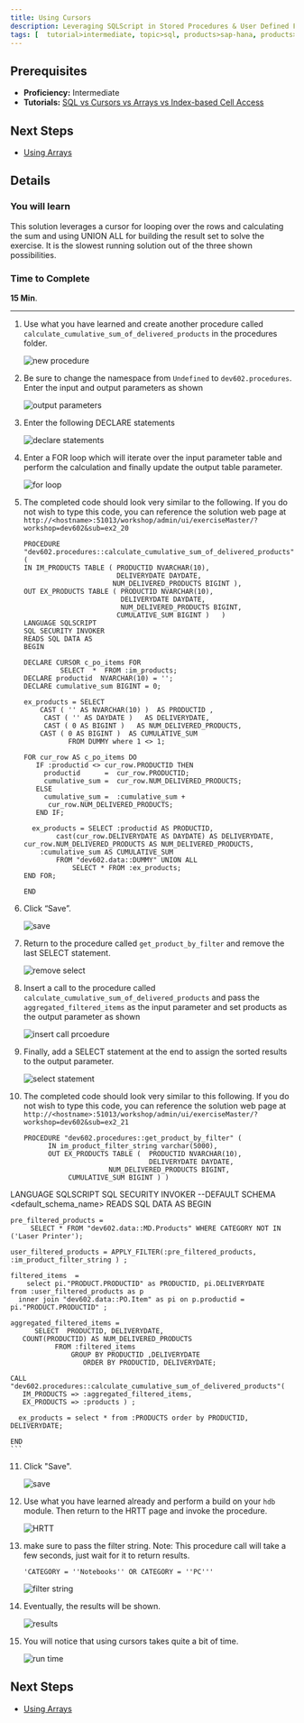 ```yaml
---
title: Using Cursors
description: Leveraging SQLScript in Stored Procedures & User Defined Functions
tags: [  tutorial>intermediate, topic>sql, products>sap-hana, products>sap-hana,-express-edition ]
---
```

## Prerequisites  
 - **Proficiency:** Intermediate
 - **Tutorials:** [SQL vs Cursors vs Arrays vs Index-based Cell Access](http://go.sap.com/developer/tutorials/xsa-sqlscript-sql-cursor.html)

## Next Steps
 - [Using Arrays](http://go.sap.com/developer/tutorials/xsa-sqlscript-usingarrays.html)

## Details
### You will learn  
This solution leverages a cursor for looping over the rows and calculating the sum and using UNION ALL for building the result set to solve the exercise. It is the slowest running solution out of the three shown possibilities.

### Time to Complete
**15 Min**.

---

1. Use what you have learned and create another procedure called  `calculate_cumulative_sum_of_delivered_products` in the procedures folder. 

	![new procedure](1.png)

2. Be sure to change the namespace from `Undefined` to `dev602.procedures`. Enter the input and output parameters as shown

	![output parameters](2.png) 

3. Enter the following DECLARE statements

	![declare statements](3.png)

4. Enter a FOR loop which will iterate over the input parameter table and perform the calculation and finally update the output table parameter.

	![for loop](4.png)

5. The completed code should look very similar to the following. If you do not wish to type this code, you can reference the solution web page at `http://<hostname>:51013/workshop/admin/ui/exerciseMaster/?workshop=dev602&sub=ex2_20`

	```
	PROCEDURE "dev602.procedures::calculate_cumulative_sum_of_delivered_products" (     IN IM_PRODUCTS TABLE ( PRODUCTID NVARCHAR(10),                             DELIVERYDATE DAYDATE,                          NUM_DELIVERED_PRODUCTS BIGINT ),    OUT EX_PRODUCTS TABLE ( PRODUCTID NVARCHAR(10),                             DELIVERYDATE DAYDATE,                            NUM_DELIVERED_PRODUCTS BIGINT,                           CUMULATIVE_SUM BIGINT )   )   LANGUAGE SQLSCRIPT   SQL SECURITY INVOKER    READS SQL DATA AS	BEGIN     DECLARE CURSOR c_po_items FOR              SELECT  *  FROM :im_products;    DECLARE productid  NVARCHAR(10) = '';    DECLARE cumulative_sum BIGINT = 0;    ex_products = SELECT         CAST ( '' AS NVARCHAR(10) )  AS PRODUCTID ,          CAST ( '' AS DAYDATE )   AS DELIVERYDATE,         CAST ( 0 AS BIGINT )   AS NUM_DELIVERED_PRODUCTS,        CAST ( 0 AS BIGINT )  AS CUMULATIVE_SUM               FROM DUMMY where 1 <> 1;        FOR cur_row AS c_po_items DO       IF :productid <> cur_row.PRODUCTID THEN         productid      =  cur_row.PRODUCTID;         cumulative_sum =  cur_row.NUM_DELIVERED_PRODUCTS;       ELSE          cumulative_sum =  :cumulative_sum +           cur_row.NUM_DELIVERED_PRODUCTS;       END IF;              ex_products = SELECT :productid AS PRODUCTID,             cast(cur_row.DELIVERYDATE AS DAYDATE) AS DELIVERYDATE,  cur_row.NUM_DELIVERED_PRODUCTS AS NUM_DELIVERED_PRODUCTS,        :cumulative_sum AS CUMULATIVE_SUM            FROM "dev602.data::DUMMY" UNION ALL                 SELECT * FROM :ex_products;  	END FOR;	END
	```

6. Click “Save”.  

	![save](6.png)

7. Return to the procedure called `get_product_by_filter` and remove the last SELECT statement.

	![remove select](7.png)

8. Insert a call to the procedure called `calculate_cumulative_sum_of_delivered_products` and pass the `aggregated_filtered_items` as the input parameter and set products as the output parameter as shown

	![insert call prcoedure](8.png)

9. Finally, add a SELECT statement at the end to assign the sorted results to the output parameter.

	![select statement](9.png)

10. The completed code should look very similar to this following. If you do not wish to type this code, you can reference the solution web page at `http://<hostname>:51013/workshop/admin/ui/exerciseMaster/?workshop=dev602&sub=ex2_21`

	```
	PROCEDURE "dev602.procedures::get_product_by_filter" (          IN im_product_filter_string varchar(5000),           OUT EX_PRODUCTS TABLE (  PRODUCTID NVARCHAR(10),                                   DELIVERYDATE DAYDATE,                         NUM_DELIVERED_PRODUCTS BIGINT,               CUMULATIVE_SUM BIGINT ) )   LANGUAGE SQLSCRIPT   SQL SECURITY INVOKER    --DEFAULT SCHEMA <default_schema_name>   READS SQL DATA  AS	BEGIN   	pre_filtered_products =          SELECT * FROM "dev602.data::MD.Products" WHERE CATEGORY NOT IN ('Laser Printer');         	user_filtered_products = APPLY_FILTER(:pre_filtered_products, :im_product_filter_string ) ;  	filtered_items  =         select pi."PRODUCT.PRODUCTID" as PRODUCTID, pi.DELIVERYDATE 	from :user_filtered_products as p      inner join "dev602.data::PO.Item" as pi on p.productid = pi."PRODUCT.PRODUCTID" ;   	aggregated_filtered_items =           SELECT  PRODUCTID, DELIVERYDATE,        COUNT(PRODUCTID) AS NUM_DELIVERED_PRODUCTS               FROM :filtered_items                   GROUP BY PRODUCTID ,DELIVERYDATE                      ORDER BY PRODUCTID, DELIVERYDATE;     	                                                                      	CALL "dev602.procedures::calculate_cumulative_sum_of_delivered_products"(       IM_PRODUCTS => :aggregated_filtered_items,       EX_PRODUCTS => :products ) ;	  ex_products = select * from :PRODUCTS order by PRODUCTID, DELIVERYDATE;	END
	```

11. Click "Save".

	![save](11.png)

12. Use what you have learned already and perform a build on your `hdb` module. Then return to the HRTT page and invoke the procedure.

	![HRTT](12.png)

13. make sure to pass the filter string. Note: This procedure call will take a few seconds, just wait for it to return results.

	```
	'CATEGORY = ''Notebooks'' OR CATEGORY = ''PC'''
	```
	
	![filter string](13.png)

14. Eventually, the results will be shown.  

	![results](14.png)

15. You will notice that using cursors takes quite a bit of time. 

	![run time](15.png)
	

## Next Steps
 - [Using Arrays](http://go.sap.com/developer/tutorials/xsa-sqlscript-usingarrays.html)
